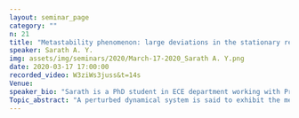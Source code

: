```yaml
---
layout: seminar_page
category: ""
n: 21
title: "Metastability phenomenon: large deviations in the stationary regime "
speaker: Sarath A. Y.
img: assets/img/seminars/2020/March-17-2020_Sarath A. Y.png
date: 2020-03-17 17:00:00 
recorded_video: W3ziWs3juss&t=14s
Venue: 
speaker_bio: "Sarath is a PhD student in ECE department working with Prof. Rajesh Sundaresan"
Topic_abstract: "A perturbed dynamical system is said to exhibit the metastability phenomenon when it behaves very differently over different time scales. Many networked systems such as load balancing networks, WiFi networks, etc. exhibit such phenomenon when there are multiple stable operating points in the system. One approach to quantify the metastability phenomenon is to study large deviations of this perturbed dynamics in the stationary regime. This talk will provide an overview of various techniques (in the existing literature) to obtain large deviations in the stationary regime from process-level large deviations."
---
```


